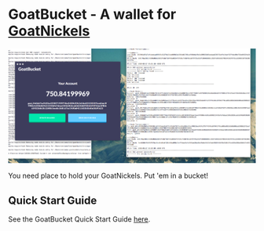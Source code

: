 # GoatBucket - A wallet for [GoatNickels](https://github.com/seanmclane/goatnickels)

![GoatBucket Screenshot](./pre-alpha.png)

You need place to hold your GoatNickels. Put 'em in a bucket!

## Quick Start Guide

See the GoatBucket Quick Start Guide [here](goatnickels.com/goat-bucket-quick-start-guide).